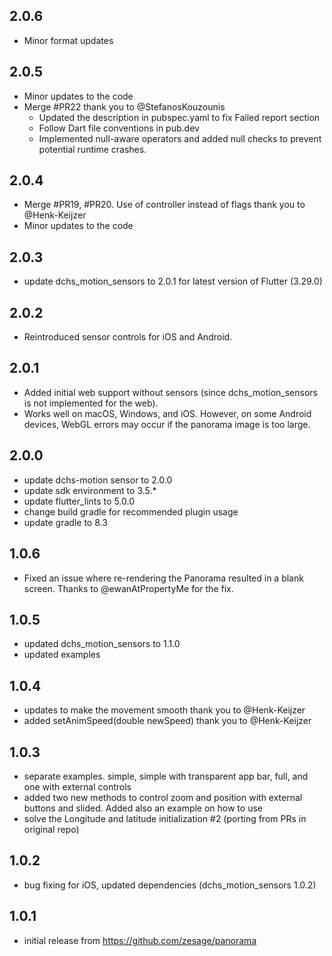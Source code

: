 ## 2.0.6
* Minor format updates

## 2.0.5
* Minor updates to the code
* Merge #PR22 thank you to @StefanosKouzounis
    * Updated the description in pubspec.yaml to fix Failed report section
    * Follow Dart file conventions in pub.dev
    * Implemented null-aware operators and added null checks to prevent potential runtime crashes.

## 2.0.4 
* Merge #PR19, #PR20. Use of controller instead of flags thank you to @Henk-Keijzer
* Minor updates to the code

## 2.0.3
* update dchs_motion_sensors to 2.0.1 for latest version of Flutter (3.29.0)

## 2.0.2
* Reintroduced sensor controls for iOS and Android.

## 2.0.1
* Added initial web support without sensors (since dchs_motion_sensors is not implemented for the web).
* Works well on macOS, Windows, and iOS. However, on some Android devices, WebGL errors may occur if the panorama image is too large.

## 2.0.0
* update dchs-motion sensor to 2.0.0
* update sdk environment to 3.5.*
* update flutter_lints to 5.0.0
* change build gradle for recommended plugin usage
* update gradle to 8.3

## 1.0.6
* Fixed an issue where re-rendering the Panorama resulted in a blank screen. Thanks to @ewanAtPropertyMe for the fix.

## 1.0.5
* updated dchs_motion_sensors to 1.1.0
* updated examples

## 1.0.4
* updates to make the movement smooth thank you to @Henk-Keijzer 
* added setAnimSpeed(double newSpeed) thank you to @Henk-Keijzer 

## 1.0.3
* separate examples. simple, simple with transparent app bar, full, and one with external controls
* added two new methods to control zoom and position with external buttons and slided. Added also an example on how to use
* solve the Longitude and latitude initialization #2 (porting from PRs in original repo)


## 1.0.2

* bug fixing for iOS, updated dependencies (dchs_motion_sensors 1.0.2) 

## 1.0.1

* initial release from https://github.com/zesage/panorama
